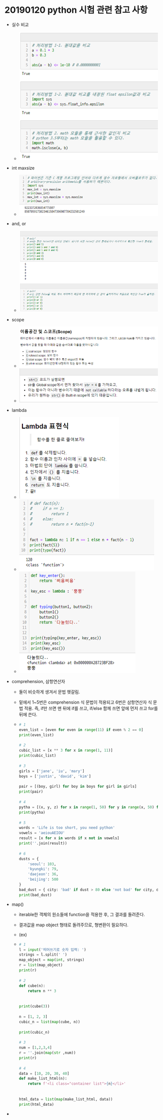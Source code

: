 # 20190120 python 시험 관련 참고 사항

- 실수 비교

  - ![1547985929205](20190120_python_시험관련.assets/1547985929205.png)

- int maxsize

  - ![1547993936972](20190120_python_시험관련.assets/1547993936972.png)

- and, or

  - ![1547986551699](20190120_python_시험관련.assets/1547986551699.png)

- scope

  - ![1547993077262](20190120_python_시험관련.assets/1547993077262.png)
  - ![1547993060056](20190120_python_시험관련.assets/1547993060056.png)

- lambda

  - ![1547993717908](20190120_python_시험관련.assets/1547993717908.png)
  - ![1547993740393](20190120_python_시험관련.assets/1547993740393.png)
  - ![1547993768544](20190120_python_시험관련.assets/1547993768544.png)

- comprehension, 삼항연산자

  - 둘이 비슷하게 생겨서 문법 헷갈림.

  - 밑에서 1~5번은 comprehension 식 문법이 적용되고 6번은 삼항연산자 식 문법 적용. 즉, if만 쓰면 맨 뒤에 if를 쓰고, if/else 함께 쓰면 앞에 먼저 쓰고 for를 뒤에 쓴다.

  - ```python
    # 1
    even_list = [even for even in range(11) if even % 2 == 0]
    print(even_list)
    
    # 2
    cubic_list = [x ** 3 for x in range(1, 11)]
    print(cubic_list)
    
    # 3
    girls = ['jane', 'iu', 'mary']
    boys = ['justin', 'david', 'kim']
    
    pair = [(boy, girl) for boy in boys for girl in girls]
    print(pair)
    
    # 4
    pytha = [(x, y, z) for x in range(1, 50) for y in range(x, 50) for z in range(y, 50) if (x**2 + y**2 == z**2) ]
    print(pytha)
    
    # 5
    words = 'Life is too short, you need python'
    vowels = 'aeiouAEIOU'
    result = [x for x in words if x not in vowels]
    print(''.join(result))
    
    # 6
    dusts = {
        'seoul': 103,
        'kyungki': 79,
        'daejeon': 36,
        'beijing': 500
    }
    bad_dust = { city: 'bad' if dust > 80 else 'not bad' for city, dust in dusts.items()}
    print(bad_dust)
    ```

- map()
  - iterable한 객체의 원소들에 function을 적용한 후, 그 결과를 돌려준다.

  - 결과값을 map object 형태로 돌려주므로, 형변환이 필요하다.

  - (ex)

  - ```python
    # 1
    l = input('띄어쓰기로 숫자 입력: ')
    strings = l.split(' ')
    map_object = map(int, strings)
    r = list(map_object)
    print(r)
    
    # 2
    def cube(n):
        return n ** 3
    
    
    print(cube(3))
    
    n = [1, 2, 3]
    cubic_n = list(map(cube, n))
    
    print(cubic_n)
    
    # 3
    num = [1,2,3,4]
    r = ''.join(map(str ,num))
    print(r)
    
    # 4
    data = [10, 20, 30, 40]
    def make_list_html(n):
        return f'<li class="container list">{n}</li>'
    
    
    html_data = list(map(make_list_html, data))
    print(html_data)
    ```

- 